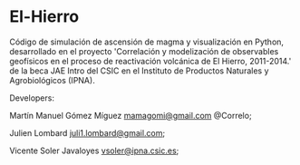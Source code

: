 # El-Hierro

Código de simulación de ascensión de magma y visualización en Python, desarrollado en el proyecto 'Correlación y modelización de observables geofísicos en el proceso de reactivación volcánica de El Hierro, 2011-2014.' de la beca JAE Intro del CSIC en el Instituto de Productos Naturales y Agrobiológicos (IPNA). 



Developers:

Martín Manuel Gómez Míguez  mamagomi@gmail.com           @Correlo;

Julien Lombard              juli1.lombard@gmail.com;
            
Vicente Soler Javaloyes     vsoler@ipna.csic.es;
           
